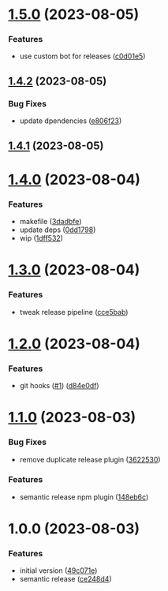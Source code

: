 # [1.5.0](https://github.com/samialdury/nodejs-project/compare/v1.4.2...v1.5.0) (2023-08-05)


### Features

* use custom bot for releases ([c0d01e5](https://github.com/samialdury/nodejs-project/commit/c0d01e571a1de742e50a01510f95eb03766889f0))

## [1.4.2](https://github.com/samialdury/nodejs-project/compare/v1.4.1...v1.4.2) (2023-08-05)


### Bug Fixes

* update dpendencies ([e806f23](https://github.com/samialdury/nodejs-project/commit/e806f23105c72d843ac6280aeb48400e75406038))

## [1.4.1](https://github.com/samialdury/nodejs-project/compare/v1.4.0...v1.4.1) (2023-08-05)

# [1.4.0](https://github.com/samialdury/nodejs-project/compare/v1.3.0...v1.4.0) (2023-08-04)


### Features

* makefile ([3dadbfe](https://github.com/samialdury/nodejs-project/commit/3dadbfe05d72a42232f0d49201a9a6d21571d2a8))
* update deps ([0dd1798](https://github.com/samialdury/nodejs-project/commit/0dd1798b3b06f02c7f359f71858bcae1b75a01ea))
* wip ([1dff532](https://github.com/samialdury/nodejs-project/commit/1dff5326eb5a12dc10547b39604faf601cb88ec8))

# [1.3.0](https://github.com/samialdury/nodejs-project/compare/v1.2.0...v1.3.0) (2023-08-04)


### Features

* tweak release pipeline ([cce5bab](https://github.com/samialdury/nodejs-project/commit/cce5bab39e9bde19871bb0a77c2fc904a57f6721))

# [1.2.0](https://github.com/samialdury/nodejs-project/compare/v1.1.0...v1.2.0) (2023-08-04)


### Features

* git hooks ([#1](https://github.com/samialdury/nodejs-project/issues/1)) ([d84e0df](https://github.com/samialdury/nodejs-project/commit/d84e0df3ae624a6bcfced8b9c14b076cb663fcd8))

# [1.1.0](https://github.com/samialdury/nodejs-project/compare/v1.0.0...v1.1.0) (2023-08-03)


### Bug Fixes

* remove duplicate release plugin ([3622530](https://github.com/samialdury/nodejs-project/commit/36225305d936c7649c8f9c0984040ec48df6c2ff))


### Features

* semantic release npm plugin ([148eb6c](https://github.com/samialdury/nodejs-project/commit/148eb6c70b62e8fc1d2333e4fd436cc05cf3761f))

# 1.0.0 (2023-08-03)


### Features

* initial version ([49c071e](https://github.com/samialdury/nodejs-project/commit/49c071edca7e4acf75ed5b1477c6e84a33deaed8))
* semantic release ([ce248d4](https://github.com/samialdury/nodejs-project/commit/ce248d484c427912d6ea412928e836838613ff2b))
